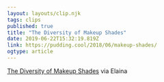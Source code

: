 ```yaml
---
layout: layouts/clip.njk 
tags: clips 
published: true 
title: "The Diversity of Makeup Shades" 
date: 2019-06-22T15:32:19.819Z 
link: https://pudding.cool/2018/06/makeup-shades/ 
ogtype: article 
---
```

[The Diversity of Makeup Shades](https://pudding.cool/2018/06/makeup-shades/) 
via Elaina